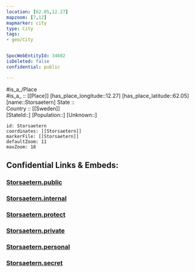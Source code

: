 ```yaml
---
location: [62.05,12.27] 
mapzoom: [7,12] 
mapmarker: city 
type: City
tags:
- geo/City


SpocWebEntityId: 34602
isDeleted: false
confidential: public

---
```

#is_a_/Place  
#is_a_ :: [[Place]] 
[has_place_longitude::12.27] 
[has_place_latitude::62.05] 
[name::Storsaetern] 
State ::  
Country :: [[Sweden]]  
[StateId::] 
[Population::] 
[Unknown::] 


```leaflet
id: Storsaetern
coordinates: [[Storsaetern]] 
markerFile: [[Storsaetern]] 
defaultZoom: 11 
maxZoom: 18
```


## Confidential Links & Embeds: 

### [Storsaetern.public](/_public/\Earth\Continent\Europe\Europe~North\Sweden\Provinces~Sweden\Dalarna\CityStorsaetern.public.md) 

### [Storsaetern.internal](/_internal/\Earth\Continent\Europe\Europe~North\Sweden\Provinces~Sweden\Dalarna\CityStorsaetern.internal.md) 

### [Storsaetern.protect](/_protect/\Earth\Continent\Europe\Europe~North\Sweden\Provinces~Sweden\Dalarna\CityStorsaetern.protect.md) 

### [Storsaetern.private](/_private/\Earth\Continent\Europe\Europe~North\Sweden\Provinces~Sweden\Dalarna\CityStorsaetern.private.md) 

### [Storsaetern.personal](/_personal/\Earth\Continent\Europe\Europe~North\Sweden\Provinces~Sweden\Dalarna\CityStorsaetern.personal.md) 

### [Storsaetern.secret](/_secret/\Earth\Continent\Europe\Europe~North\Sweden\Provinces~Sweden\Dalarna\CityStorsaetern.secret.md)

